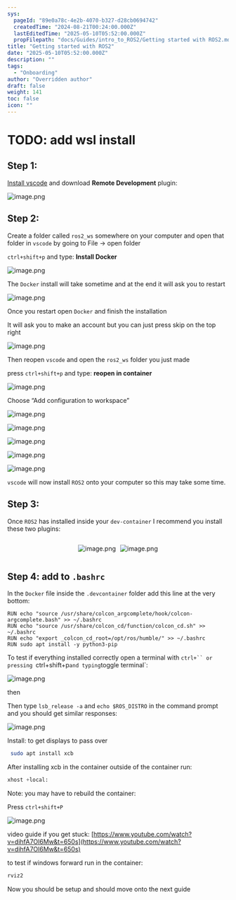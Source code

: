 ```yaml
---
sys:
  pageId: "89e0a78c-4e2b-4070-b327-d28cb0694742"
  createdTime: "2024-08-21T00:24:00.000Z"
  lastEditedTime: "2025-05-10T05:52:00.000Z"
  propFilepath: "docs/Guides/intro_to_ROS2/Getting started with ROS2.md"
title: "Getting started with ROS2"
date: "2025-05-10T05:52:00.000Z"
description: ""
tags:
  - "Onboarding"
author: "Overridden author"
draft: false
weight: 141
toc: false
icon: ""
---
```


# TODO: add wsl install

## Step 1:

[Install vscode](https://code.visualstudio.com/download) and download **Remote Development** plugin:

![image.png](https://prod-files-secure.s3.us-west-2.amazonaws.com/d518164a-d88e-44d1-a4ee-3adb3bd8bce0/efb52993-1881-4a40-b95e-6f020334f022/image.png?X-Amz-Algorithm=AWS4-HMAC-SHA256&X-Amz-Content-Sha256=UNSIGNED-PAYLOAD&X-Amz-Credential=ASIAZI2LB4667UJKQ6B3%2F20250718%2Fus-west-2%2Fs3%2Faws4_request&X-Amz-Date=20250718T171229Z&X-Amz-Expires=3600&X-Amz-Security-Token=IQoJb3JpZ2luX2VjEHkaCXVzLXdlc3QtMiJHMEUCIAu2ZBKpih%2BtqFUqzemW2WEZnvPBOCmYtsfrFgRZiienAiEA%2Fj3fTymrIDu6D34v4NXKErt7RpDiK5XGdnM933Rf%2BF8qiAQIkf%2F%2F%2F%2F%2F%2F%2F%2F%2F%2FARAAGgw2Mzc0MjMxODM4MDUiDHFkZWHcSkpYdGWu%2FCrcA6vXN%2FNgu88LoHJc25ZB8oQjAPNVN7c3DnSQYOs4JgfXCoSCg35ebDsNg9guE4JsnSj1Ds5Xz8ghNPhCXjpQNmTOtTJdLTmnK74BdA6IIuqqV2eQKDh56Kvf%2FyG6xeiYT3KlCd2%2Bfh5vA0qbd8jbAbEyoM1pD6Yxzv97UKzXtsDrDC2QIR0luTxBra1zffSa82PGZR2WBp9Es2HygwHmp6jE0H5M%2FORVHJwYl0rEy%2BjiLjXcPXoSb1E6zW8g4J4oovPrBytRb1Uyew7N9Te9cUtbdH%2FhBt%2FwGCu%2BQypq8SpbuMrNHhCR1HazGz%2Fok8qv5itO1WwQLa240%2BmV2MVHgclQgQCqrz5JwWPZ1Jw%2BCykfCe%2BryJnPtTqsbTfHQxz7A1NPQnu%2BraYr%2B%2BjqrFnvSdP9k9xK%2Foq5cWAgbSwWO7CPUNUFYQyn12IZ6zEcQx%2BmZ2g3dU2hvNyojgY6fNTRjZWmJDR9U63Vw5fafWpTwWQb253SYHy1ufYeQCsw6%2FxnnA%2F1oLl8Ay0l9vImLLYWp7Cl43XpCLwd3m%2F%2FBTQvbP%2FowAs0zoYAzOdgRIo0%2BXsD%2BTI%2FmNC5p%2FcRsoXkSgkQFdamUofvTrIHCzosiX6QUskIlFA5Iv6%2Ft8%2B86EDrMPfq6cMGOqUBLRL3%2BvB2NEKnwODUxa3EouLoKwFP6AVEtMhCdPraRuMRFBB83hAOSwF9bRI8XUjullNaCtt%2BIJPLRsfDv%2BJTy0dFu5Urf%2FBhysuAGmAj5%2BwARBZWuZmaBqNFeu3r16BZwJtBhBdHMhm2r9rzmC23Aghpmj2vyw9RLUGDBKQXdJOnicdBwybRK5z%2F%2BmSq%2FCHpof7lCx99VXIQtFtE41sq10snOZim&X-Amz-Signature=63699cc38c720eb1e8bd905e12ceefa7163c0ce16f66985ba51b61ec39a1dfd4&X-Amz-SignedHeaders=host&x-amz-checksum-mode=ENABLED&x-id=GetObject)

## Step 2:

Create a folder called `ros2_ws` somewhere on your computer and open that folder in `vscode` by going to File → open folder 

`ctrl+shift+p` and type: **Install Docker**

![image.png](https://prod-files-secure.s3.us-west-2.amazonaws.com/d518164a-d88e-44d1-a4ee-3adb3bd8bce0/2269dc0e-1cd5-47ff-bceb-c04ad9b2eab0/image.png?X-Amz-Algorithm=AWS4-HMAC-SHA256&X-Amz-Content-Sha256=UNSIGNED-PAYLOAD&X-Amz-Credential=ASIAZI2LB4667UJKQ6B3%2F20250718%2Fus-west-2%2Fs3%2Faws4_request&X-Amz-Date=20250718T171229Z&X-Amz-Expires=3600&X-Amz-Security-Token=IQoJb3JpZ2luX2VjEHkaCXVzLXdlc3QtMiJHMEUCIAu2ZBKpih%2BtqFUqzemW2WEZnvPBOCmYtsfrFgRZiienAiEA%2Fj3fTymrIDu6D34v4NXKErt7RpDiK5XGdnM933Rf%2BF8qiAQIkf%2F%2F%2F%2F%2F%2F%2F%2F%2F%2FARAAGgw2Mzc0MjMxODM4MDUiDHFkZWHcSkpYdGWu%2FCrcA6vXN%2FNgu88LoHJc25ZB8oQjAPNVN7c3DnSQYOs4JgfXCoSCg35ebDsNg9guE4JsnSj1Ds5Xz8ghNPhCXjpQNmTOtTJdLTmnK74BdA6IIuqqV2eQKDh56Kvf%2FyG6xeiYT3KlCd2%2Bfh5vA0qbd8jbAbEyoM1pD6Yxzv97UKzXtsDrDC2QIR0luTxBra1zffSa82PGZR2WBp9Es2HygwHmp6jE0H5M%2FORVHJwYl0rEy%2BjiLjXcPXoSb1E6zW8g4J4oovPrBytRb1Uyew7N9Te9cUtbdH%2FhBt%2FwGCu%2BQypq8SpbuMrNHhCR1HazGz%2Fok8qv5itO1WwQLa240%2BmV2MVHgclQgQCqrz5JwWPZ1Jw%2BCykfCe%2BryJnPtTqsbTfHQxz7A1NPQnu%2BraYr%2B%2BjqrFnvSdP9k9xK%2Foq5cWAgbSwWO7CPUNUFYQyn12IZ6zEcQx%2BmZ2g3dU2hvNyojgY6fNTRjZWmJDR9U63Vw5fafWpTwWQb253SYHy1ufYeQCsw6%2FxnnA%2F1oLl8Ay0l9vImLLYWp7Cl43XpCLwd3m%2F%2FBTQvbP%2FowAs0zoYAzOdgRIo0%2BXsD%2BTI%2FmNC5p%2FcRsoXkSgkQFdamUofvTrIHCzosiX6QUskIlFA5Iv6%2Ft8%2B86EDrMPfq6cMGOqUBLRL3%2BvB2NEKnwODUxa3EouLoKwFP6AVEtMhCdPraRuMRFBB83hAOSwF9bRI8XUjullNaCtt%2BIJPLRsfDv%2BJTy0dFu5Urf%2FBhysuAGmAj5%2BwARBZWuZmaBqNFeu3r16BZwJtBhBdHMhm2r9rzmC23Aghpmj2vyw9RLUGDBKQXdJOnicdBwybRK5z%2F%2BmSq%2FCHpof7lCx99VXIQtFtE41sq10snOZim&X-Amz-Signature=04e9913d20868f050ef688cad28a7327878365cd66ce4e1b9e5eca40419337a7&X-Amz-SignedHeaders=host&x-amz-checksum-mode=ENABLED&x-id=GetObject)

The `Docker` install will take sometime and at the end it will ask you to restart

![image.png](https://prod-files-secure.s3.us-west-2.amazonaws.com/d518164a-d88e-44d1-a4ee-3adb3bd8bce0/ed233f78-be33-4b1f-b89c-9c346c0e961e/image.png?X-Amz-Algorithm=AWS4-HMAC-SHA256&X-Amz-Content-Sha256=UNSIGNED-PAYLOAD&X-Amz-Credential=ASIAZI2LB4667UJKQ6B3%2F20250718%2Fus-west-2%2Fs3%2Faws4_request&X-Amz-Date=20250718T171230Z&X-Amz-Expires=3600&X-Amz-Security-Token=IQoJb3JpZ2luX2VjEHkaCXVzLXdlc3QtMiJHMEUCIAu2ZBKpih%2BtqFUqzemW2WEZnvPBOCmYtsfrFgRZiienAiEA%2Fj3fTymrIDu6D34v4NXKErt7RpDiK5XGdnM933Rf%2BF8qiAQIkf%2F%2F%2F%2F%2F%2F%2F%2F%2F%2FARAAGgw2Mzc0MjMxODM4MDUiDHFkZWHcSkpYdGWu%2FCrcA6vXN%2FNgu88LoHJc25ZB8oQjAPNVN7c3DnSQYOs4JgfXCoSCg35ebDsNg9guE4JsnSj1Ds5Xz8ghNPhCXjpQNmTOtTJdLTmnK74BdA6IIuqqV2eQKDh56Kvf%2FyG6xeiYT3KlCd2%2Bfh5vA0qbd8jbAbEyoM1pD6Yxzv97UKzXtsDrDC2QIR0luTxBra1zffSa82PGZR2WBp9Es2HygwHmp6jE0H5M%2FORVHJwYl0rEy%2BjiLjXcPXoSb1E6zW8g4J4oovPrBytRb1Uyew7N9Te9cUtbdH%2FhBt%2FwGCu%2BQypq8SpbuMrNHhCR1HazGz%2Fok8qv5itO1WwQLa240%2BmV2MVHgclQgQCqrz5JwWPZ1Jw%2BCykfCe%2BryJnPtTqsbTfHQxz7A1NPQnu%2BraYr%2B%2BjqrFnvSdP9k9xK%2Foq5cWAgbSwWO7CPUNUFYQyn12IZ6zEcQx%2BmZ2g3dU2hvNyojgY6fNTRjZWmJDR9U63Vw5fafWpTwWQb253SYHy1ufYeQCsw6%2FxnnA%2F1oLl8Ay0l9vImLLYWp7Cl43XpCLwd3m%2F%2FBTQvbP%2FowAs0zoYAzOdgRIo0%2BXsD%2BTI%2FmNC5p%2FcRsoXkSgkQFdamUofvTrIHCzosiX6QUskIlFA5Iv6%2Ft8%2B86EDrMPfq6cMGOqUBLRL3%2BvB2NEKnwODUxa3EouLoKwFP6AVEtMhCdPraRuMRFBB83hAOSwF9bRI8XUjullNaCtt%2BIJPLRsfDv%2BJTy0dFu5Urf%2FBhysuAGmAj5%2BwARBZWuZmaBqNFeu3r16BZwJtBhBdHMhm2r9rzmC23Aghpmj2vyw9RLUGDBKQXdJOnicdBwybRK5z%2F%2BmSq%2FCHpof7lCx99VXIQtFtE41sq10snOZim&X-Amz-Signature=76a5d0fdfe4d3f7dea25bc51422d7d2c0919eb42b059b0ec59e3ed5cae9f1bf9&X-Amz-SignedHeaders=host&x-amz-checksum-mode=ENABLED&x-id=GetObject)

Once you restart open `Docker` and finish the installation

It will ask you to make an account but you can just press skip on the top right

![image.png](https://prod-files-secure.s3.us-west-2.amazonaws.com/d518164a-d88e-44d1-a4ee-3adb3bd8bce0/21010ad9-1659-4fd9-9f59-9932a09b2a3d/image.png?X-Amz-Algorithm=AWS4-HMAC-SHA256&X-Amz-Content-Sha256=UNSIGNED-PAYLOAD&X-Amz-Credential=ASIAZI2LB4667UJKQ6B3%2F20250718%2Fus-west-2%2Fs3%2Faws4_request&X-Amz-Date=20250718T171230Z&X-Amz-Expires=3600&X-Amz-Security-Token=IQoJb3JpZ2luX2VjEHkaCXVzLXdlc3QtMiJHMEUCIAu2ZBKpih%2BtqFUqzemW2WEZnvPBOCmYtsfrFgRZiienAiEA%2Fj3fTymrIDu6D34v4NXKErt7RpDiK5XGdnM933Rf%2BF8qiAQIkf%2F%2F%2F%2F%2F%2F%2F%2F%2F%2FARAAGgw2Mzc0MjMxODM4MDUiDHFkZWHcSkpYdGWu%2FCrcA6vXN%2FNgu88LoHJc25ZB8oQjAPNVN7c3DnSQYOs4JgfXCoSCg35ebDsNg9guE4JsnSj1Ds5Xz8ghNPhCXjpQNmTOtTJdLTmnK74BdA6IIuqqV2eQKDh56Kvf%2FyG6xeiYT3KlCd2%2Bfh5vA0qbd8jbAbEyoM1pD6Yxzv97UKzXtsDrDC2QIR0luTxBra1zffSa82PGZR2WBp9Es2HygwHmp6jE0H5M%2FORVHJwYl0rEy%2BjiLjXcPXoSb1E6zW8g4J4oovPrBytRb1Uyew7N9Te9cUtbdH%2FhBt%2FwGCu%2BQypq8SpbuMrNHhCR1HazGz%2Fok8qv5itO1WwQLa240%2BmV2MVHgclQgQCqrz5JwWPZ1Jw%2BCykfCe%2BryJnPtTqsbTfHQxz7A1NPQnu%2BraYr%2B%2BjqrFnvSdP9k9xK%2Foq5cWAgbSwWO7CPUNUFYQyn12IZ6zEcQx%2BmZ2g3dU2hvNyojgY6fNTRjZWmJDR9U63Vw5fafWpTwWQb253SYHy1ufYeQCsw6%2FxnnA%2F1oLl8Ay0l9vImLLYWp7Cl43XpCLwd3m%2F%2FBTQvbP%2FowAs0zoYAzOdgRIo0%2BXsD%2BTI%2FmNC5p%2FcRsoXkSgkQFdamUofvTrIHCzosiX6QUskIlFA5Iv6%2Ft8%2B86EDrMPfq6cMGOqUBLRL3%2BvB2NEKnwODUxa3EouLoKwFP6AVEtMhCdPraRuMRFBB83hAOSwF9bRI8XUjullNaCtt%2BIJPLRsfDv%2BJTy0dFu5Urf%2FBhysuAGmAj5%2BwARBZWuZmaBqNFeu3r16BZwJtBhBdHMhm2r9rzmC23Aghpmj2vyw9RLUGDBKQXdJOnicdBwybRK5z%2F%2BmSq%2FCHpof7lCx99VXIQtFtE41sq10snOZim&X-Amz-Signature=e9eb2f4ade49ebaa89deb4df3c014c37fcf27ddafc0e7ec74f9a0de9220c929e&X-Amz-SignedHeaders=host&x-amz-checksum-mode=ENABLED&x-id=GetObject)

Then reopen `vscode` and open the `ros2_ws` folder you just made

press `ctrl+shift+p` and type: **reopen in container**

![image.png](https://prod-files-secure.s3.us-west-2.amazonaws.com/d518164a-d88e-44d1-a4ee-3adb3bd8bce0/4e93b8c2-41ad-488c-8095-c74205196118/image.png?X-Amz-Algorithm=AWS4-HMAC-SHA256&X-Amz-Content-Sha256=UNSIGNED-PAYLOAD&X-Amz-Credential=ASIAZI2LB4667UJKQ6B3%2F20250718%2Fus-west-2%2Fs3%2Faws4_request&X-Amz-Date=20250718T171230Z&X-Amz-Expires=3600&X-Amz-Security-Token=IQoJb3JpZ2luX2VjEHkaCXVzLXdlc3QtMiJHMEUCIAu2ZBKpih%2BtqFUqzemW2WEZnvPBOCmYtsfrFgRZiienAiEA%2Fj3fTymrIDu6D34v4NXKErt7RpDiK5XGdnM933Rf%2BF8qiAQIkf%2F%2F%2F%2F%2F%2F%2F%2F%2F%2FARAAGgw2Mzc0MjMxODM4MDUiDHFkZWHcSkpYdGWu%2FCrcA6vXN%2FNgu88LoHJc25ZB8oQjAPNVN7c3DnSQYOs4JgfXCoSCg35ebDsNg9guE4JsnSj1Ds5Xz8ghNPhCXjpQNmTOtTJdLTmnK74BdA6IIuqqV2eQKDh56Kvf%2FyG6xeiYT3KlCd2%2Bfh5vA0qbd8jbAbEyoM1pD6Yxzv97UKzXtsDrDC2QIR0luTxBra1zffSa82PGZR2WBp9Es2HygwHmp6jE0H5M%2FORVHJwYl0rEy%2BjiLjXcPXoSb1E6zW8g4J4oovPrBytRb1Uyew7N9Te9cUtbdH%2FhBt%2FwGCu%2BQypq8SpbuMrNHhCR1HazGz%2Fok8qv5itO1WwQLa240%2BmV2MVHgclQgQCqrz5JwWPZ1Jw%2BCykfCe%2BryJnPtTqsbTfHQxz7A1NPQnu%2BraYr%2B%2BjqrFnvSdP9k9xK%2Foq5cWAgbSwWO7CPUNUFYQyn12IZ6zEcQx%2BmZ2g3dU2hvNyojgY6fNTRjZWmJDR9U63Vw5fafWpTwWQb253SYHy1ufYeQCsw6%2FxnnA%2F1oLl8Ay0l9vImLLYWp7Cl43XpCLwd3m%2F%2FBTQvbP%2FowAs0zoYAzOdgRIo0%2BXsD%2BTI%2FmNC5p%2FcRsoXkSgkQFdamUofvTrIHCzosiX6QUskIlFA5Iv6%2Ft8%2B86EDrMPfq6cMGOqUBLRL3%2BvB2NEKnwODUxa3EouLoKwFP6AVEtMhCdPraRuMRFBB83hAOSwF9bRI8XUjullNaCtt%2BIJPLRsfDv%2BJTy0dFu5Urf%2FBhysuAGmAj5%2BwARBZWuZmaBqNFeu3r16BZwJtBhBdHMhm2r9rzmC23Aghpmj2vyw9RLUGDBKQXdJOnicdBwybRK5z%2F%2BmSq%2FCHpof7lCx99VXIQtFtE41sq10snOZim&X-Amz-Signature=8a3819c590517ef6bea0ffab68e7e9a29007f41dffd4cced730bf0d3302a43c9&X-Amz-SignedHeaders=host&x-amz-checksum-mode=ENABLED&x-id=GetObject)

Choose “Add configuration to workspace”

![image.png](https://prod-files-secure.s3.us-west-2.amazonaws.com/d518164a-d88e-44d1-a4ee-3adb3bd8bce0/9560b282-5060-4989-ba37-97e7b2c22476/image.png?X-Amz-Algorithm=AWS4-HMAC-SHA256&X-Amz-Content-Sha256=UNSIGNED-PAYLOAD&X-Amz-Credential=ASIAZI2LB4667UJKQ6B3%2F20250718%2Fus-west-2%2Fs3%2Faws4_request&X-Amz-Date=20250718T171230Z&X-Amz-Expires=3600&X-Amz-Security-Token=IQoJb3JpZ2luX2VjEHkaCXVzLXdlc3QtMiJHMEUCIAu2ZBKpih%2BtqFUqzemW2WEZnvPBOCmYtsfrFgRZiienAiEA%2Fj3fTymrIDu6D34v4NXKErt7RpDiK5XGdnM933Rf%2BF8qiAQIkf%2F%2F%2F%2F%2F%2F%2F%2F%2F%2FARAAGgw2Mzc0MjMxODM4MDUiDHFkZWHcSkpYdGWu%2FCrcA6vXN%2FNgu88LoHJc25ZB8oQjAPNVN7c3DnSQYOs4JgfXCoSCg35ebDsNg9guE4JsnSj1Ds5Xz8ghNPhCXjpQNmTOtTJdLTmnK74BdA6IIuqqV2eQKDh56Kvf%2FyG6xeiYT3KlCd2%2Bfh5vA0qbd8jbAbEyoM1pD6Yxzv97UKzXtsDrDC2QIR0luTxBra1zffSa82PGZR2WBp9Es2HygwHmp6jE0H5M%2FORVHJwYl0rEy%2BjiLjXcPXoSb1E6zW8g4J4oovPrBytRb1Uyew7N9Te9cUtbdH%2FhBt%2FwGCu%2BQypq8SpbuMrNHhCR1HazGz%2Fok8qv5itO1WwQLa240%2BmV2MVHgclQgQCqrz5JwWPZ1Jw%2BCykfCe%2BryJnPtTqsbTfHQxz7A1NPQnu%2BraYr%2B%2BjqrFnvSdP9k9xK%2Foq5cWAgbSwWO7CPUNUFYQyn12IZ6zEcQx%2BmZ2g3dU2hvNyojgY6fNTRjZWmJDR9U63Vw5fafWpTwWQb253SYHy1ufYeQCsw6%2FxnnA%2F1oLl8Ay0l9vImLLYWp7Cl43XpCLwd3m%2F%2FBTQvbP%2FowAs0zoYAzOdgRIo0%2BXsD%2BTI%2FmNC5p%2FcRsoXkSgkQFdamUofvTrIHCzosiX6QUskIlFA5Iv6%2Ft8%2B86EDrMPfq6cMGOqUBLRL3%2BvB2NEKnwODUxa3EouLoKwFP6AVEtMhCdPraRuMRFBB83hAOSwF9bRI8XUjullNaCtt%2BIJPLRsfDv%2BJTy0dFu5Urf%2FBhysuAGmAj5%2BwARBZWuZmaBqNFeu3r16BZwJtBhBdHMhm2r9rzmC23Aghpmj2vyw9RLUGDBKQXdJOnicdBwybRK5z%2F%2BmSq%2FCHpof7lCx99VXIQtFtE41sq10snOZim&X-Amz-Signature=55822b83b469bd29901488ed9ea7552a385273a701c0232f2ce8cca9668b86d7&X-Amz-SignedHeaders=host&x-amz-checksum-mode=ENABLED&x-id=GetObject)

![image.png](https://prod-files-secure.s3.us-west-2.amazonaws.com/d518164a-d88e-44d1-a4ee-3adb3bd8bce0/2ee63f81-886b-48e8-a553-dc6e5eac99e4/image.png?X-Amz-Algorithm=AWS4-HMAC-SHA256&X-Amz-Content-Sha256=UNSIGNED-PAYLOAD&X-Amz-Credential=ASIAZI2LB4667UJKQ6B3%2F20250718%2Fus-west-2%2Fs3%2Faws4_request&X-Amz-Date=20250718T171229Z&X-Amz-Expires=3600&X-Amz-Security-Token=IQoJb3JpZ2luX2VjEHkaCXVzLXdlc3QtMiJHMEUCIAu2ZBKpih%2BtqFUqzemW2WEZnvPBOCmYtsfrFgRZiienAiEA%2Fj3fTymrIDu6D34v4NXKErt7RpDiK5XGdnM933Rf%2BF8qiAQIkf%2F%2F%2F%2F%2F%2F%2F%2F%2F%2FARAAGgw2Mzc0MjMxODM4MDUiDHFkZWHcSkpYdGWu%2FCrcA6vXN%2FNgu88LoHJc25ZB8oQjAPNVN7c3DnSQYOs4JgfXCoSCg35ebDsNg9guE4JsnSj1Ds5Xz8ghNPhCXjpQNmTOtTJdLTmnK74BdA6IIuqqV2eQKDh56Kvf%2FyG6xeiYT3KlCd2%2Bfh5vA0qbd8jbAbEyoM1pD6Yxzv97UKzXtsDrDC2QIR0luTxBra1zffSa82PGZR2WBp9Es2HygwHmp6jE0H5M%2FORVHJwYl0rEy%2BjiLjXcPXoSb1E6zW8g4J4oovPrBytRb1Uyew7N9Te9cUtbdH%2FhBt%2FwGCu%2BQypq8SpbuMrNHhCR1HazGz%2Fok8qv5itO1WwQLa240%2BmV2MVHgclQgQCqrz5JwWPZ1Jw%2BCykfCe%2BryJnPtTqsbTfHQxz7A1NPQnu%2BraYr%2B%2BjqrFnvSdP9k9xK%2Foq5cWAgbSwWO7CPUNUFYQyn12IZ6zEcQx%2BmZ2g3dU2hvNyojgY6fNTRjZWmJDR9U63Vw5fafWpTwWQb253SYHy1ufYeQCsw6%2FxnnA%2F1oLl8Ay0l9vImLLYWp7Cl43XpCLwd3m%2F%2FBTQvbP%2FowAs0zoYAzOdgRIo0%2BXsD%2BTI%2FmNC5p%2FcRsoXkSgkQFdamUofvTrIHCzosiX6QUskIlFA5Iv6%2Ft8%2B86EDrMPfq6cMGOqUBLRL3%2BvB2NEKnwODUxa3EouLoKwFP6AVEtMhCdPraRuMRFBB83hAOSwF9bRI8XUjullNaCtt%2BIJPLRsfDv%2BJTy0dFu5Urf%2FBhysuAGmAj5%2BwARBZWuZmaBqNFeu3r16BZwJtBhBdHMhm2r9rzmC23Aghpmj2vyw9RLUGDBKQXdJOnicdBwybRK5z%2F%2BmSq%2FCHpof7lCx99VXIQtFtE41sq10snOZim&X-Amz-Signature=1819a89b7cf662c7f37a178e498f4665b73fc636d4a48fe16585b0d3827515d6&X-Amz-SignedHeaders=host&x-amz-checksum-mode=ENABLED&x-id=GetObject)

![image.png](https://prod-files-secure.s3.us-west-2.amazonaws.com/d518164a-d88e-44d1-a4ee-3adb3bd8bce0/ae1580b2-b048-407e-aed9-b584224a7a04/image.png?X-Amz-Algorithm=AWS4-HMAC-SHA256&X-Amz-Content-Sha256=UNSIGNED-PAYLOAD&X-Amz-Credential=ASIAZI2LB4667UJKQ6B3%2F20250718%2Fus-west-2%2Fs3%2Faws4_request&X-Amz-Date=20250718T171229Z&X-Amz-Expires=3600&X-Amz-Security-Token=IQoJb3JpZ2luX2VjEHkaCXVzLXdlc3QtMiJHMEUCIAu2ZBKpih%2BtqFUqzemW2WEZnvPBOCmYtsfrFgRZiienAiEA%2Fj3fTymrIDu6D34v4NXKErt7RpDiK5XGdnM933Rf%2BF8qiAQIkf%2F%2F%2F%2F%2F%2F%2F%2F%2F%2FARAAGgw2Mzc0MjMxODM4MDUiDHFkZWHcSkpYdGWu%2FCrcA6vXN%2FNgu88LoHJc25ZB8oQjAPNVN7c3DnSQYOs4JgfXCoSCg35ebDsNg9guE4JsnSj1Ds5Xz8ghNPhCXjpQNmTOtTJdLTmnK74BdA6IIuqqV2eQKDh56Kvf%2FyG6xeiYT3KlCd2%2Bfh5vA0qbd8jbAbEyoM1pD6Yxzv97UKzXtsDrDC2QIR0luTxBra1zffSa82PGZR2WBp9Es2HygwHmp6jE0H5M%2FORVHJwYl0rEy%2BjiLjXcPXoSb1E6zW8g4J4oovPrBytRb1Uyew7N9Te9cUtbdH%2FhBt%2FwGCu%2BQypq8SpbuMrNHhCR1HazGz%2Fok8qv5itO1WwQLa240%2BmV2MVHgclQgQCqrz5JwWPZ1Jw%2BCykfCe%2BryJnPtTqsbTfHQxz7A1NPQnu%2BraYr%2B%2BjqrFnvSdP9k9xK%2Foq5cWAgbSwWO7CPUNUFYQyn12IZ6zEcQx%2BmZ2g3dU2hvNyojgY6fNTRjZWmJDR9U63Vw5fafWpTwWQb253SYHy1ufYeQCsw6%2FxnnA%2F1oLl8Ay0l9vImLLYWp7Cl43XpCLwd3m%2F%2FBTQvbP%2FowAs0zoYAzOdgRIo0%2BXsD%2BTI%2FmNC5p%2FcRsoXkSgkQFdamUofvTrIHCzosiX6QUskIlFA5Iv6%2Ft8%2B86EDrMPfq6cMGOqUBLRL3%2BvB2NEKnwODUxa3EouLoKwFP6AVEtMhCdPraRuMRFBB83hAOSwF9bRI8XUjullNaCtt%2BIJPLRsfDv%2BJTy0dFu5Urf%2FBhysuAGmAj5%2BwARBZWuZmaBqNFeu3r16BZwJtBhBdHMhm2r9rzmC23Aghpmj2vyw9RLUGDBKQXdJOnicdBwybRK5z%2F%2BmSq%2FCHpof7lCx99VXIQtFtE41sq10snOZim&X-Amz-Signature=41c214cdbfb6adaac629fd69a3b2cfb71ca93fc942196fa1e4f4197822b07db7&X-Amz-SignedHeaders=host&x-amz-checksum-mode=ENABLED&x-id=GetObject)

![image.png](https://prod-files-secure.s3.us-west-2.amazonaws.com/d518164a-d88e-44d1-a4ee-3adb3bd8bce0/53255b28-f75e-430f-b9e3-c0ac8577e42b/image.png?X-Amz-Algorithm=AWS4-HMAC-SHA256&X-Amz-Content-Sha256=UNSIGNED-PAYLOAD&X-Amz-Credential=ASIAZI2LB4667UJKQ6B3%2F20250718%2Fus-west-2%2Fs3%2Faws4_request&X-Amz-Date=20250718T171230Z&X-Amz-Expires=3600&X-Amz-Security-Token=IQoJb3JpZ2luX2VjEHkaCXVzLXdlc3QtMiJHMEUCIAu2ZBKpih%2BtqFUqzemW2WEZnvPBOCmYtsfrFgRZiienAiEA%2Fj3fTymrIDu6D34v4NXKErt7RpDiK5XGdnM933Rf%2BF8qiAQIkf%2F%2F%2F%2F%2F%2F%2F%2F%2F%2FARAAGgw2Mzc0MjMxODM4MDUiDHFkZWHcSkpYdGWu%2FCrcA6vXN%2FNgu88LoHJc25ZB8oQjAPNVN7c3DnSQYOs4JgfXCoSCg35ebDsNg9guE4JsnSj1Ds5Xz8ghNPhCXjpQNmTOtTJdLTmnK74BdA6IIuqqV2eQKDh56Kvf%2FyG6xeiYT3KlCd2%2Bfh5vA0qbd8jbAbEyoM1pD6Yxzv97UKzXtsDrDC2QIR0luTxBra1zffSa82PGZR2WBp9Es2HygwHmp6jE0H5M%2FORVHJwYl0rEy%2BjiLjXcPXoSb1E6zW8g4J4oovPrBytRb1Uyew7N9Te9cUtbdH%2FhBt%2FwGCu%2BQypq8SpbuMrNHhCR1HazGz%2Fok8qv5itO1WwQLa240%2BmV2MVHgclQgQCqrz5JwWPZ1Jw%2BCykfCe%2BryJnPtTqsbTfHQxz7A1NPQnu%2BraYr%2B%2BjqrFnvSdP9k9xK%2Foq5cWAgbSwWO7CPUNUFYQyn12IZ6zEcQx%2BmZ2g3dU2hvNyojgY6fNTRjZWmJDR9U63Vw5fafWpTwWQb253SYHy1ufYeQCsw6%2FxnnA%2F1oLl8Ay0l9vImLLYWp7Cl43XpCLwd3m%2F%2FBTQvbP%2FowAs0zoYAzOdgRIo0%2BXsD%2BTI%2FmNC5p%2FcRsoXkSgkQFdamUofvTrIHCzosiX6QUskIlFA5Iv6%2Ft8%2B86EDrMPfq6cMGOqUBLRL3%2BvB2NEKnwODUxa3EouLoKwFP6AVEtMhCdPraRuMRFBB83hAOSwF9bRI8XUjullNaCtt%2BIJPLRsfDv%2BJTy0dFu5Urf%2FBhysuAGmAj5%2BwARBZWuZmaBqNFeu3r16BZwJtBhBdHMhm2r9rzmC23Aghpmj2vyw9RLUGDBKQXdJOnicdBwybRK5z%2F%2BmSq%2FCHpof7lCx99VXIQtFtE41sq10snOZim&X-Amz-Signature=39bc34ccb2e70112ac36acb4a96ba877ee568c1fe79e3ae9cf5aa98b0132f77a&X-Amz-SignedHeaders=host&x-amz-checksum-mode=ENABLED&x-id=GetObject)

![image.png](https://prod-files-secure.s3.us-west-2.amazonaws.com/d518164a-d88e-44d1-a4ee-3adb3bd8bce0/7c562767-5af9-4ffb-97d1-327bcdf4ee00/image.png?X-Amz-Algorithm=AWS4-HMAC-SHA256&X-Amz-Content-Sha256=UNSIGNED-PAYLOAD&X-Amz-Credential=ASIAZI2LB4667UJKQ6B3%2F20250718%2Fus-west-2%2Fs3%2Faws4_request&X-Amz-Date=20250718T171230Z&X-Amz-Expires=3600&X-Amz-Security-Token=IQoJb3JpZ2luX2VjEHkaCXVzLXdlc3QtMiJHMEUCIAu2ZBKpih%2BtqFUqzemW2WEZnvPBOCmYtsfrFgRZiienAiEA%2Fj3fTymrIDu6D34v4NXKErt7RpDiK5XGdnM933Rf%2BF8qiAQIkf%2F%2F%2F%2F%2F%2F%2F%2F%2F%2FARAAGgw2Mzc0MjMxODM4MDUiDHFkZWHcSkpYdGWu%2FCrcA6vXN%2FNgu88LoHJc25ZB8oQjAPNVN7c3DnSQYOs4JgfXCoSCg35ebDsNg9guE4JsnSj1Ds5Xz8ghNPhCXjpQNmTOtTJdLTmnK74BdA6IIuqqV2eQKDh56Kvf%2FyG6xeiYT3KlCd2%2Bfh5vA0qbd8jbAbEyoM1pD6Yxzv97UKzXtsDrDC2QIR0luTxBra1zffSa82PGZR2WBp9Es2HygwHmp6jE0H5M%2FORVHJwYl0rEy%2BjiLjXcPXoSb1E6zW8g4J4oovPrBytRb1Uyew7N9Te9cUtbdH%2FhBt%2FwGCu%2BQypq8SpbuMrNHhCR1HazGz%2Fok8qv5itO1WwQLa240%2BmV2MVHgclQgQCqrz5JwWPZ1Jw%2BCykfCe%2BryJnPtTqsbTfHQxz7A1NPQnu%2BraYr%2B%2BjqrFnvSdP9k9xK%2Foq5cWAgbSwWO7CPUNUFYQyn12IZ6zEcQx%2BmZ2g3dU2hvNyojgY6fNTRjZWmJDR9U63Vw5fafWpTwWQb253SYHy1ufYeQCsw6%2FxnnA%2F1oLl8Ay0l9vImLLYWp7Cl43XpCLwd3m%2F%2FBTQvbP%2FowAs0zoYAzOdgRIo0%2BXsD%2BTI%2FmNC5p%2FcRsoXkSgkQFdamUofvTrIHCzosiX6QUskIlFA5Iv6%2Ft8%2B86EDrMPfq6cMGOqUBLRL3%2BvB2NEKnwODUxa3EouLoKwFP6AVEtMhCdPraRuMRFBB83hAOSwF9bRI8XUjullNaCtt%2BIJPLRsfDv%2BJTy0dFu5Urf%2FBhysuAGmAj5%2BwARBZWuZmaBqNFeu3r16BZwJtBhBdHMhm2r9rzmC23Aghpmj2vyw9RLUGDBKQXdJOnicdBwybRK5z%2F%2BmSq%2FCHpof7lCx99VXIQtFtE41sq10snOZim&X-Amz-Signature=4bb61e22a828ef34d6e071fee2929edccaafe813db2bb13991ffe806890bb79f&X-Amz-SignedHeaders=host&x-amz-checksum-mode=ENABLED&x-id=GetObject)

`vscode` will now install `ROS2` onto your computer so this may take some time.

## Step 3:

Once `ROS2` has installed inside your `dev-container` I recommend you install these two plugins:

<div style="display: flex;flex-direction: row; column-gap:10px; max-width: 630px;justify-content: center;">
<div>

![image.png](https://prod-files-secure.s3.us-west-2.amazonaws.com/d518164a-d88e-44d1-a4ee-3adb3bd8bce0/3fc3d550-5a54-4ba1-ba6b-faa01cdb7369/image.png?X-Amz-Algorithm=AWS4-HMAC-SHA256&X-Amz-Content-Sha256=UNSIGNED-PAYLOAD&X-Amz-Credential=ASIAZI2LB466Y72MDXT7%2F20250718%2Fus-west-2%2Fs3%2Faws4_request&X-Amz-Date=20250718T171232Z&X-Amz-Expires=3600&X-Amz-Security-Token=IQoJb3JpZ2luX2VjEHkaCXVzLXdlc3QtMiJIMEYCIQDGirstEYnHTml78ioTnioceA6UDkQeUyLHZxyirSsBPQIhAPjrGwcTQfRAE%2BWk2eGYGsqecASoMHK%2BpGoPjNuIXhEUKogECJH%2F%2F%2F%2F%2F%2F%2F%2F%2F%2FwEQABoMNjM3NDIzMTgzODA1IgzdeSz9XxB9g9WROlQq3APygghDLk1qY2208bcPMueYhPC9D2eYf9hCXQp4Hq9l3sgHbCBoM%2FKVSV7FBeH9Hil3AR1P8W%2F9N8PratyrwUgeq3AdV24wDhFMm0Pv3BjB7wkmUSv7Md80YEd9UyXuElCZxHwkVubXszxAS6SWqAqJG65qag9k7jgdkqrimnoJ8f0u%2FD3FEphBOVj8%2Bc4RgFbNYj4QJxQW9HtIydwl51GT4nbvq%2B40GTqVb33LfK0D1KX6oEXT8nug1ztG5cCh7wE9hMbK4ixFFOGW5BErSMXyjhWkOGfLfMYmhBtMzJV7WE7PE7caUDwam3KvRBYSTZKIrVAyU84EseFiKRa%2BSVqpgX7RYxTCpbpL3gWSN8dqN9nlRnxV15ooB0SsD5rY06D1mN54TxMP3HBo0%2Fj8nIFQw88f5Lnac19A2X1TVjCWu4CJ4pfj6NP7ctqSFwnvoVtOLlG4zITF4xk0j4QjCEZZJg1duqivfxDDXfiuzjzvt8MHxyRc8AH7Uve1Rr%2FyVPlx7bztUJH1xQoGZhtkNWdn%2FOhmym%2BJ5B47dI%2Brg2Sc5Uq9Kv7zH6wTtSdycMaHOsx1nH14pjekhj0EJzTXeSMvQ8ILUmDuGmMBJMm9n5W89u85rVOK0L4FcpIWCDDM6unDBjqkAZOnLPIBVNRy6bHwGDIBezfGfcmlO89rLZh5e55YuIwE8iVJiP7LubAFgy8uo%2B35mHbdW6obInjHxCGPBc%2FBTtNu3OHti6jYx%2BuJ36I5xCZTn7XkIAM1Mru2MAHfNGjy9cL3iGo4BHf%2FWpVezWhpvfkJrxa%2F1fAXrFET%2BK6PBfD345c7iD1SSPhSiHrYoB4reXwstNQtocH0s%2FC7vrWDSFzr%2BMEC&X-Amz-Signature=e0f7aa1bfe6925c1bfe4010cf53296d9d9614fd8e3427b71d6079167eb82c85f&X-Amz-SignedHeaders=host&x-amz-checksum-mode=ENABLED&x-id=GetObject)

</div>
<div>

![image.png](https://prod-files-secure.s3.us-west-2.amazonaws.com/d518164a-d88e-44d1-a4ee-3adb3bd8bce0/d994cc66-13c2-4093-a5a3-f84cf4601a82/image.png?X-Amz-Algorithm=AWS4-HMAC-SHA256&X-Amz-Content-Sha256=UNSIGNED-PAYLOAD&X-Amz-Credential=ASIAZI2LB466QICIX3EE%2F20250718%2Fus-west-2%2Fs3%2Faws4_request&X-Amz-Date=20250718T171235Z&X-Amz-Expires=3600&X-Amz-Security-Token=IQoJb3JpZ2luX2VjEHkaCXVzLXdlc3QtMiJIMEYCIQDqm54I8OxtUigbN37MiTZZDoHSw0GwHuXNuPkk0S2hqAIhAL6IUDmR5ulcKFhiBinBOLM9pFQ7x2bVhrCD%2BsNwejEXKogECJH%2F%2F%2F%2F%2F%2F%2F%2F%2F%2FwEQABoMNjM3NDIzMTgzODA1IgxBZ3hNbCFJL%2F96W2Yq3APIYanRXb0i3aN%2F%2BCcp0T4HA105u%2BDwgfWb8xDXc5AECkBrsXMywwSBo0aHE%2FyDOdL4UALov3ryxHvOO4J6Jl0E41NHYHo6lPh3MGf2%2B8GfkMhr%2BkX0YGbyPwvQzrY1I31cmgQ2UyWkW2Dc%2BzC9BythZf4BlUX8PSP3glpaD%2B%2BL2cLZvH5oe6TqZn99OQPgMKDA7ONes7mMyXe62OYDiraZ1QQxZXM5gKkBbkHQ7vFceTiuO6PQtXtwlqonw%2BrPkerVv4lXq6gEcALbfFoeZEcTv6sUmevbCm5euPRapOrLWEckcIGk6BLtmVkXpCnOfPSFq08h%2FHWlc1W%2FvtEwtcV82kjODg8V4Y9PZzt6lqeENf1RtHuUrwlMs%2BSi3fG1G%2FlUGAls%2F2qKrzz%2B582FoSsEoA%2BHXu0kp5V4ZE4l7IMBCu9aOzCaaKjO8d8Igz%2BLOb6opy6DTUH0aX8kpkV8aZYgGS6T0qQf5NLklLGtRdLM%2BSWEWYvQ9EW16DbJzbDJfkN4zKO%2FHKb7cY07%2Bv4fLkk14C6TgdsU07GnWTmwAdyM7yMgIfcd65DhqbWa%2BK6IFSLxFymTeBnLjPMHvfvFWN9iO6%2F%2BDQ%2BICn%2FzUbN1ldzeRiS55wsg96U0aF67%2BDCK6unDBjqkAXR0GPGzB1Chxyug%2FXF3%2BTSBSkBPsAAl%2BgVynrUzdpEg4RCAtYl82JfW%2FNY6D%2FbKSJ3uGC0Jta7r4daRU7SEu0kKU2AoSEX3nknRg%2BEalUoiSQNiH2MnqtZ0zkRxZNB9JBqpCAKh%2F4%2FI6Atjy92LUeDzHFDu%2B3pyyn%2BU1QR3LxjWUeJpYJMVpxHKb5DRkOPM%2FxfnImtrYOckC0u5IUBljr4K7b6N&X-Amz-Signature=3c437ebd321113db4342bb3d9e5aca1f5c1155df939029dfff3b42c37e7a8f66&X-Amz-SignedHeaders=host&x-amz-checksum-mode=ENABLED&x-id=GetObject)

</div>
</div>

## Step 4: add to `.bashrc`

In the `Docker` file inside the `.devcontainer` folder add this line at the very bottom: 

```docker
RUN echo "source /usr/share/colcon_argcomplete/hook/colcon-argcomplete.bash" >> ~/.bashrc
RUN echo "source /usr/share/colcon_cd/function/colcon_cd.sh" >> ~/.bashrc
RUN echo "export _colcon_cd_root=/opt/ros/humble/" >> ~/.bashrc
RUN sudo apt install -y python3-pip 
```

To test if everything installed correctly open a terminal with `ctrl+`` or pressing `ctrl+shift+p` and typing `toggle terminal`:

![image.png](https://prod-files-secure.s3.us-west-2.amazonaws.com/d518164a-d88e-44d1-a4ee-3adb3bd8bce0/6a4943d8-b04e-4c02-9a58-775f3384d1a5/image.png?X-Amz-Algorithm=AWS4-HMAC-SHA256&X-Amz-Content-Sha256=UNSIGNED-PAYLOAD&X-Amz-Credential=ASIAZI2LB4667UJKQ6B3%2F20250718%2Fus-west-2%2Fs3%2Faws4_request&X-Amz-Date=20250718T171230Z&X-Amz-Expires=3600&X-Amz-Security-Token=IQoJb3JpZ2luX2VjEHkaCXVzLXdlc3QtMiJHMEUCIAu2ZBKpih%2BtqFUqzemW2WEZnvPBOCmYtsfrFgRZiienAiEA%2Fj3fTymrIDu6D34v4NXKErt7RpDiK5XGdnM933Rf%2BF8qiAQIkf%2F%2F%2F%2F%2F%2F%2F%2F%2F%2FARAAGgw2Mzc0MjMxODM4MDUiDHFkZWHcSkpYdGWu%2FCrcA6vXN%2FNgu88LoHJc25ZB8oQjAPNVN7c3DnSQYOs4JgfXCoSCg35ebDsNg9guE4JsnSj1Ds5Xz8ghNPhCXjpQNmTOtTJdLTmnK74BdA6IIuqqV2eQKDh56Kvf%2FyG6xeiYT3KlCd2%2Bfh5vA0qbd8jbAbEyoM1pD6Yxzv97UKzXtsDrDC2QIR0luTxBra1zffSa82PGZR2WBp9Es2HygwHmp6jE0H5M%2FORVHJwYl0rEy%2BjiLjXcPXoSb1E6zW8g4J4oovPrBytRb1Uyew7N9Te9cUtbdH%2FhBt%2FwGCu%2BQypq8SpbuMrNHhCR1HazGz%2Fok8qv5itO1WwQLa240%2BmV2MVHgclQgQCqrz5JwWPZ1Jw%2BCykfCe%2BryJnPtTqsbTfHQxz7A1NPQnu%2BraYr%2B%2BjqrFnvSdP9k9xK%2Foq5cWAgbSwWO7CPUNUFYQyn12IZ6zEcQx%2BmZ2g3dU2hvNyojgY6fNTRjZWmJDR9U63Vw5fafWpTwWQb253SYHy1ufYeQCsw6%2FxnnA%2F1oLl8Ay0l9vImLLYWp7Cl43XpCLwd3m%2F%2FBTQvbP%2FowAs0zoYAzOdgRIo0%2BXsD%2BTI%2FmNC5p%2FcRsoXkSgkQFdamUofvTrIHCzosiX6QUskIlFA5Iv6%2Ft8%2B86EDrMPfq6cMGOqUBLRL3%2BvB2NEKnwODUxa3EouLoKwFP6AVEtMhCdPraRuMRFBB83hAOSwF9bRI8XUjullNaCtt%2BIJPLRsfDv%2BJTy0dFu5Urf%2FBhysuAGmAj5%2BwARBZWuZmaBqNFeu3r16BZwJtBhBdHMhm2r9rzmC23Aghpmj2vyw9RLUGDBKQXdJOnicdBwybRK5z%2F%2BmSq%2FCHpof7lCx99VXIQtFtE41sq10snOZim&X-Amz-Signature=64a1de4310045ae6348cc262e90d8decdf1c2973091a76434fdcb1f0d71ff963&X-Amz-SignedHeaders=host&x-amz-checksum-mode=ENABLED&x-id=GetObject)

then 

Then type `lsb_release -a` and `echo $ROS_DISTRO` in the command prompt and you should get similar responses:

![image.png](https://prod-files-secure.s3.us-west-2.amazonaws.com/d518164a-d88e-44d1-a4ee-3adb3bd8bce0/3e635dec-a805-4e85-8b9e-d000e5b71a4e/image.png?X-Amz-Algorithm=AWS4-HMAC-SHA256&X-Amz-Content-Sha256=UNSIGNED-PAYLOAD&X-Amz-Credential=ASIAZI2LB4667UJKQ6B3%2F20250718%2Fus-west-2%2Fs3%2Faws4_request&X-Amz-Date=20250718T171230Z&X-Amz-Expires=3600&X-Amz-Security-Token=IQoJb3JpZ2luX2VjEHkaCXVzLXdlc3QtMiJHMEUCIAu2ZBKpih%2BtqFUqzemW2WEZnvPBOCmYtsfrFgRZiienAiEA%2Fj3fTymrIDu6D34v4NXKErt7RpDiK5XGdnM933Rf%2BF8qiAQIkf%2F%2F%2F%2F%2F%2F%2F%2F%2F%2FARAAGgw2Mzc0MjMxODM4MDUiDHFkZWHcSkpYdGWu%2FCrcA6vXN%2FNgu88LoHJc25ZB8oQjAPNVN7c3DnSQYOs4JgfXCoSCg35ebDsNg9guE4JsnSj1Ds5Xz8ghNPhCXjpQNmTOtTJdLTmnK74BdA6IIuqqV2eQKDh56Kvf%2FyG6xeiYT3KlCd2%2Bfh5vA0qbd8jbAbEyoM1pD6Yxzv97UKzXtsDrDC2QIR0luTxBra1zffSa82PGZR2WBp9Es2HygwHmp6jE0H5M%2FORVHJwYl0rEy%2BjiLjXcPXoSb1E6zW8g4J4oovPrBytRb1Uyew7N9Te9cUtbdH%2FhBt%2FwGCu%2BQypq8SpbuMrNHhCR1HazGz%2Fok8qv5itO1WwQLa240%2BmV2MVHgclQgQCqrz5JwWPZ1Jw%2BCykfCe%2BryJnPtTqsbTfHQxz7A1NPQnu%2BraYr%2B%2BjqrFnvSdP9k9xK%2Foq5cWAgbSwWO7CPUNUFYQyn12IZ6zEcQx%2BmZ2g3dU2hvNyojgY6fNTRjZWmJDR9U63Vw5fafWpTwWQb253SYHy1ufYeQCsw6%2FxnnA%2F1oLl8Ay0l9vImLLYWp7Cl43XpCLwd3m%2F%2FBTQvbP%2FowAs0zoYAzOdgRIo0%2BXsD%2BTI%2FmNC5p%2FcRsoXkSgkQFdamUofvTrIHCzosiX6QUskIlFA5Iv6%2Ft8%2B86EDrMPfq6cMGOqUBLRL3%2BvB2NEKnwODUxa3EouLoKwFP6AVEtMhCdPraRuMRFBB83hAOSwF9bRI8XUjullNaCtt%2BIJPLRsfDv%2BJTy0dFu5Urf%2FBhysuAGmAj5%2BwARBZWuZmaBqNFeu3r16BZwJtBhBdHMhm2r9rzmC23Aghpmj2vyw9RLUGDBKQXdJOnicdBwybRK5z%2F%2BmSq%2FCHpof7lCx99VXIQtFtE41sq10snOZim&X-Amz-Signature=c50a779547645dfae4f6fda4a8e9f8d551bfaf4bb3a7dd04f6685842572dcc55&X-Amz-SignedHeaders=host&x-amz-checksum-mode=ENABLED&x-id=GetObject)

Install:  to get displays to pass over

```bash
 sudo apt install xcb
```

After installing xcb in the container outside of the container run:

```python
xhost +local:
```

Note: you may have to rebuild the container:

Press `ctrl+shift+P`

![image.png](https://prod-files-secure.s3.us-west-2.amazonaws.com/d518164a-d88e-44d1-a4ee-3adb3bd8bce0/6c2be660-2618-4c38-9c26-53554f7a0b7b/image.png?X-Amz-Algorithm=AWS4-HMAC-SHA256&X-Amz-Content-Sha256=UNSIGNED-PAYLOAD&X-Amz-Credential=ASIAZI2LB4667UJKQ6B3%2F20250718%2Fus-west-2%2Fs3%2Faws4_request&X-Amz-Date=20250718T171230Z&X-Amz-Expires=3600&X-Amz-Security-Token=IQoJb3JpZ2luX2VjEHkaCXVzLXdlc3QtMiJHMEUCIAu2ZBKpih%2BtqFUqzemW2WEZnvPBOCmYtsfrFgRZiienAiEA%2Fj3fTymrIDu6D34v4NXKErt7RpDiK5XGdnM933Rf%2BF8qiAQIkf%2F%2F%2F%2F%2F%2F%2F%2F%2F%2FARAAGgw2Mzc0MjMxODM4MDUiDHFkZWHcSkpYdGWu%2FCrcA6vXN%2FNgu88LoHJc25ZB8oQjAPNVN7c3DnSQYOs4JgfXCoSCg35ebDsNg9guE4JsnSj1Ds5Xz8ghNPhCXjpQNmTOtTJdLTmnK74BdA6IIuqqV2eQKDh56Kvf%2FyG6xeiYT3KlCd2%2Bfh5vA0qbd8jbAbEyoM1pD6Yxzv97UKzXtsDrDC2QIR0luTxBra1zffSa82PGZR2WBp9Es2HygwHmp6jE0H5M%2FORVHJwYl0rEy%2BjiLjXcPXoSb1E6zW8g4J4oovPrBytRb1Uyew7N9Te9cUtbdH%2FhBt%2FwGCu%2BQypq8SpbuMrNHhCR1HazGz%2Fok8qv5itO1WwQLa240%2BmV2MVHgclQgQCqrz5JwWPZ1Jw%2BCykfCe%2BryJnPtTqsbTfHQxz7A1NPQnu%2BraYr%2B%2BjqrFnvSdP9k9xK%2Foq5cWAgbSwWO7CPUNUFYQyn12IZ6zEcQx%2BmZ2g3dU2hvNyojgY6fNTRjZWmJDR9U63Vw5fafWpTwWQb253SYHy1ufYeQCsw6%2FxnnA%2F1oLl8Ay0l9vImLLYWp7Cl43XpCLwd3m%2F%2FBTQvbP%2FowAs0zoYAzOdgRIo0%2BXsD%2BTI%2FmNC5p%2FcRsoXkSgkQFdamUofvTrIHCzosiX6QUskIlFA5Iv6%2Ft8%2B86EDrMPfq6cMGOqUBLRL3%2BvB2NEKnwODUxa3EouLoKwFP6AVEtMhCdPraRuMRFBB83hAOSwF9bRI8XUjullNaCtt%2BIJPLRsfDv%2BJTy0dFu5Urf%2FBhysuAGmAj5%2BwARBZWuZmaBqNFeu3r16BZwJtBhBdHMhm2r9rzmC23Aghpmj2vyw9RLUGDBKQXdJOnicdBwybRK5z%2F%2BmSq%2FCHpof7lCx99VXIQtFtE41sq10snOZim&X-Amz-Signature=353aec025462387a9271faf4865453d41b33ff9524aaa1025163eae717ddf415&X-Amz-SignedHeaders=host&x-amz-checksum-mode=ENABLED&x-id=GetObject)

video guide if you get stuck: [https://www.youtube.com/watch?v=dihfA7Ol6Mw&t=650s](https://www.youtube.com/watch?v=dihfA7Ol6Mw&t=650s)

to test if windows forward run in the container:

```bash
rviz2
```

Now you should be setup and should move onto the next guide 

